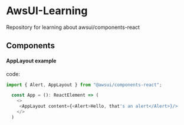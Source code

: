 # AwsUI-Learning
Repository for learning about awsui/components-react


## Components

#### AppLayout example

code:
```typescript
import { Alert, AppLayout } from "@awsui/components-react";

  const App = (): ReactElement => (
    <>
     <AppLayout content={<Alert>Hello, that's an alert</Alert>}/>
    </>
  )
```
